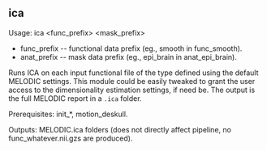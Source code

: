 ica
---
Usage: ica <func_prefix> <mask_prefix>

+ func_prefix -- functional data prefix (eg., smooth in func_smooth).
+ anat_prefix -- mask data prefix (eg., epi_brain in anat_epi_brain).

Runs ICA on each input functional file of the type defined using the default MELODIC settings. This module could be easily tweaked to grant the user access to the dimensionality estimation settings, if need be. The output is the full MELODIC report in a `.ica` folder.

Prerequisites: init_*, motion_deskull.

Outputs: MELODIC.ica folders (does not directly affect pipeline, no func_whatever.nii.gzs are produced).

